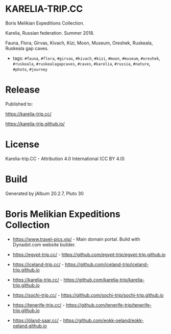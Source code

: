 # KARELIA-TRIP.CC

Boris Melikian Expeditions Collection.

Karelia, Russian federation. Summer 2018.

Fauna, Flora, Girvas, Kivach, Kizi, Moon, Museum, Oreshek, Ruskeala, Ruskeala gap caves.

* tags: `#fauna`, `#flora`, `#girvas`, `#kivach`, `#kizi`, `#moon`, `#museum`, `#oreshek`, `#ruskeala`, `#ruskealagapcaves`, `#caves`, `#karelia`, `#russia`, `#nature`, `#photo`, `#journey`

# Release

Published to:

https://karelia-trip.cc/

https://karelia-trip.github.io/


# License

Karelia-trip.CC - Attribution 4.0 International (CC BY 4.0)

# Build

Generated by jAlbum 20.2.7, Pluto 30

# Boris Melikian Expeditions Collection

* https://www.travel-pics.vip/ - Main domain portal. Build with Dynadot.com website builder.

* https://egypt-trip.cc/ - https://github.com/egypt-trip/egypt-trip.github.io
* https://iceland-trip.cc/ - https://github.com/iceland-trip/iceland-trip.github.io
* https://karelia-trip.cc/ - https://github.com/karelia-trip/karelia-trip.github.io
* https://sochi-trip.cc/ - https://github.com/sochi-trip/sochi-trip.github.io
* https://tenerife-trip.cc/ - https://github.com/tenerife-trip/tenerife-trip.github.io
* https://öland-saar.cc/ - https://github.com/eokk-oeland/eokk-oeland.github.io
